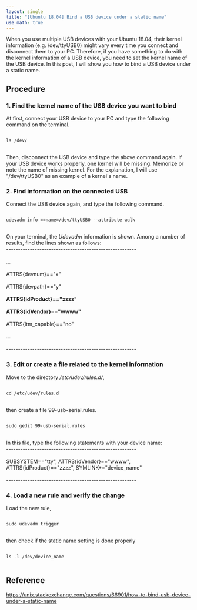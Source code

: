 ```yaml
---
layout: single
title: "[Ubuntu 18.04] Bind a USB device under a static name"
use_math: true
---
```

When you use multiple USB devices with your Ubuntu 18.04, their kernel information (e.g. /dev/ttyUSB0) might vary every time you connect and disconnect them to your PC.
Therefore, if you have something to do with the kernel information of a USB device, you need to set the kernel name of the USB device.
In this post, I will show you how to bind a USB device under a static name.

## Procedure
### 1. Find the kernel name of the USB device you want to bind
At first, connect your USB device to your PC and type the following command on the terminal.
<pre>
<code>
ls /dev/
</code>
</pre>
Then, disconnect the USB device and type the above command again. If your USB device works properly, one kernel will be missing.
Memorize or note the name of missing kernel. 
For the explanation, I will use "/dev/ttyUSB0" as an example of a kernel's name.

### 2. Find information on the connected USB
Connect the USB device again, and type the following command.
<pre>
<code>
udevadm info ==name=/dev/ttyUSB0 --attribute-walk
</code>
</pre>
On your terminal, the *Udevadm* information is shown.
Among a number of results, find the lines shown as follows:
<br> ------------------------------------------------------- </br>
<br> ... </br>
<br> ATTRS{devnum}=="x" </br>
<br> ATTRS{devpath}=="y" </br>
<br> **ATTRS{idProduct}=="zzzz"** </br>
<br> **ATTRS{idVendor}=="wwww"** </br>
<br> ATTRS{ltm_capable}=="no" </br>
<br> ... </br>
<br> ------------------------------------------------------- </br>

### 3. Edit or create a file related to the kernel information
Move to the directory */etc/udev/rules.d/*,
<pre>
<code>
cd /etc/udev/rules.d
</code>
</pre>
then create a file 99-usb-serial.rules.
<pre>
<code>
sudo gedit 99-usb-serial.rules
</code>
</pre>
In this file, type the following statements with your device name:
<br> ------------------------------------------------------- </br>
<br> SUBSYSTEM=="tty", ATTRS{idVendor}=="wwww", ATTRS{idProduct}=="zzzz", SYMLINK+="device_name" </br>
<br> ------------------------------------------------------- </br>

### 4. Load a new rule and verify the change
Load the new rule,
<pre>
<code>
sudo udevadm trigger
</code>
</pre>
then check if the static name setting is done properly
<pre>
<code>
ls -l /dev/device_name
</code>
</pre>

 ## Reference
 https://unix.stackexchange.com/questions/66901/how-to-bind-usb-device-under-a-static-name
